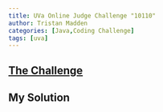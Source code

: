 ```yaml
---
title: UVa Online Judge Challenge "10110"
author: Tristan Madden
categories: [Java,Coding Challenge]
tags: [uva]
---
```

<h2><a href="https://onlinejudge.org/index.php?option=onlinejudge&Itemid=8&page=show_problem&problem=1051">The Challenge</a></h2>
<div class="iframe-wrapper-1-1">
    <object data="{{ site.url }}{{ site.baseurl }}/assets/pdf/10110.pdf" type="application/pdf"></object>
</div>
<h2>My Solution</h2>
<script src="https://gist.github.com/Trimad/da46e08b2c36913125d0e013991bfda0.js"></script>